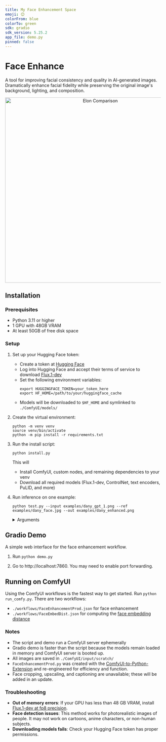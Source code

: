 ```yaml
---
title: My Face Enhancement Space
emoji: 😊
colorFrom: blue
colorTo: green
sdk: gradio
sdk_version: 5.25.2
app_file: demo.py
pinned: false
---
```


# Face Enhance
A tool for improving facial consistency and quality in AI-generated images. Dramatically enhance facial fidelity while preserving the original image's background, lighting, and composition.

<div style="text-align: center;">
  <img src="examples/elon_compare.gif" alt="Elon Comparison" width="600"/>
</div>

## Installation

### Prerequisites
- Python 3.11 or higher
- 1 GPU with 48GB VRAM
- At least 50GB of free disk space

### Setup

1. Set up your Hugging Face token:
   - Create a token at [Hugging Face](https://huggingface.co/settings/tokens)
   - Log into Hugging Face and accept their terms of service to download [Flux.1-dev](https://huggingface.co/black-forest-labs/FLUX.1-dev)
   - Set the following environment variables:
     ```
     export HUGGINGFACE_TOKEN=your_token_here
     export HF_HOME=/path/to/your/huggingface_cache
     ```
   - Models will be downloaded to `$HF_HOME` and symlinked to `./ComfyUI/models/`

2. Create the virtual environment:
   ```
   python -m venv venv
   source venv/bin/activate
   python -m pip install -r requirements.txt
   ```

3. Run the install script:
   ```
   python install.py
   ```

   This will
   - Install ComfyUI, custom nodes, and remaining dependencies to your venv
   - Download all required models (Flux.1-dev, ControlNet, text encoders, PuLID, and more)

4. Run inference on one example:

   ```
   python test.py --input examples/dany_gpt_1.png --ref examples/dany_face.jpg --out examples/dany_enhanced.png
   ```

   <details>
   <summary>Arguments</summary>

   - `--input` (str): Path to the input image.
   - `--ref` (str): Path to the reference face image.
   - `--output` (str): Path to save the output image.
   - `--crop` (store_true): Flag to face crop the reference image. Default: False.
   - `--upscale` (store_true): Flag to upscale the (cropped) reference image. Default: False.
   - `--caption` (store_true): Flag to caption the input image. Default: False.
   - `--id_weight` (float): Face ID weight. Default: 0.75.
   </details>

## Gradio Demo

A simple web interface for the face enhancement workflow. 

1. Run `python demo.py`

2. Go to http://localhost:7860. You may need to enable port forwarding.

## Running on ComfyUI

Using the ComfyUI workflows is the fastest way to get started. Run `python run_comfy.py`. There are two workflows:
- `./workflows/FaceEnhancementProd.json` for face enhancement
- `./workflows/FaceEmbedDist.json` for computing the [face embedding distance](https://github.com/cubiq/ComfyUI_FaceAnalysis)


### Notes
- The script and demo run a ComfyUI server ephemerally
- Gradio demo is faster than the script because the models remain loaded in memory and ComfyUI server is booted up.
- All images are saved in `./ComfyUI/input/scratch/`
- `FaceEnhancementProd.py` was created with the [ComfyUI-to-Python-Extension](https://github.com/pydn/ComfyUI-to-Python-Extension) and re-engineered for efficiency and function.
- Face cropping, upscaling, and captioning are unavailable; these will be added in an update.

### Troubleshooting

- **Out of memory errors**: If your GPU has less than 48 GB VRAM, install [Flux.1-dev at fp8 precision](https://huggingface.co/Comfy-Org/flux1-dev).
- **Face detection issues**: This method works for photorealistic images of people. It may not work on cartoons, anime characters, or non-human subjects.
- **Downloading models fails**: Check your Hugging Face token has proper permissions.

